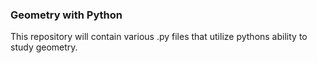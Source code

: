 ### Geometry with Python

This repository will contain various .py files that utilize pythons ability to study geometry.
